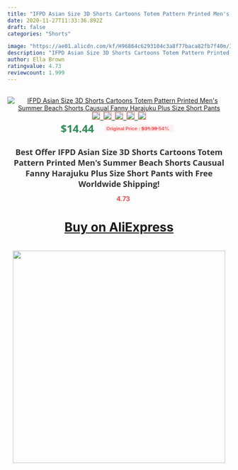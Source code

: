 ```yaml
---
title: "IFPD Asian Size 3D Shorts Cartoons Totem Pattern Printed Men's Summer Beach Shorts Causual Fanny Harajuku Plus Size Short Pants"
date: 2020-11-27T11:33:36.892Z
draft: false
categories: "Shorts"

image: "https://ae01.alicdn.com/kf/H96864c6293104c3a8f77baca82fb7f40m/IFPD-Asian-Size-3D-Shorts-Cartoons-Totem-Pattern-Printed-Men-s-Summer-Beach-Shorts-Causual-Fanny.jpg"
description: "IFPD Asian Size 3D Shorts Cartoons Totem Pattern Printed Men's Summer Beach Shorts Causual Fanny Harajuku Plus Size Short Pants"
author: Ella Brown
ratingvalue: 4.73
reviewcount: 1.999
---
```

<br>
<div style="text-align: center;">
<a href="https://s.click.aliexpress.com/e/_A7Ivl7" target="_blank" rel="nofollow noopener noreferrer"><img alt="IFPD Asian Size 3D Shorts Cartoons Totem Pattern Printed Men's Summer Beach Shorts Causual Fanny Harajuku Plus Size Short Pants" class="magnifier-image" src="https://ae01.alicdn.com/kf/H96864c6293104c3a8f77baca82fb7f40m/IFPD-Asian-Size-3D-Shorts-Cartoons-Totem-Pattern-Printed-Men-s-Summer-Beach-Shorts-Causual-Fanny.jpg_640x640.jpg">
<br>
<img style="border:1px solid salmon" src="https://ae01.alicdn.com/kf/H96864c6293104c3a8f77baca82fb7f40m/IFPD-Asian-Size-3D-Shorts-Cartoons-Totem-Pattern-Printed-Men-s-Summer-Beach-Shorts-Causual-Fanny.jpg_120x120.jpg">&nbsp;&nbsp;<img style="border:1px solid salmon" src="https://ae01.alicdn.com/kf/H035057cd53f6478b9952f5d386d1e85ek/IFPD-Asian-Size-3D-Shorts-Cartoons-Totem-Pattern-Printed-Men-s-Summer-Beach-Shorts-Causual-Fanny.jpg_120x120.jpg">&nbsp;&nbsp;<img style="border:1px solid salmon" src="https://ae01.alicdn.com/kf/H059cac3cc7d544ac9aa28b1cdffdb545O/IFPD-Asian-Size-3D-Shorts-Cartoons-Totem-Pattern-Printed-Men-s-Summer-Beach-Shorts-Causual-Fanny.jpg_120x120.jpg">&nbsp;&nbsp;<img style="border:1px solid salmon" src="https://ae01.alicdn.com/kf/Hc304022eaca14082aff642579fb0015bQ/IFPD-Asian-Size-3D-Shorts-Cartoons-Totem-Pattern-Printed-Men-s-Summer-Beach-Shorts-Causual-Fanny.jpg_120x120.jpg">&nbsp;&nbsp;<img style="border:1px solid salmon" src="https://ae01.alicdn.com/kf/H9a27b991c7db44b9b7ac70ac42b97f053/IFPD-Asian-Size-3D-Shorts-Cartoons-Totem-Pattern-Printed-Men-s-Summer-Beach-Shorts-Causual-Fanny.jpg_120x120.jpg"></a></div><br0>
<div style="text-align: center;"><span style="background-color: white; border: 0px; box-sizing: border-box; color: seagreen; display: inline-block; font-family: &quot;open sans&quot; , &quot;arial&quot; , &quot;helvetica&quot; , sans-serif , &quot;heiti&quot;; font-size: 24px; font-stretch: inherit; font-weight: 700; line-height: inherit; margin: 0px 10px 0px 0px; padding: 0px; vertical-align: middle;">$14.44 </span>
<span style="background: rgb(255 , 241 , 241); border-radius: 3px; border: 0px; box-sizing: border-box; color: #ff4747; display: inline-block; font-family: inherit; font-size: 12px; font-stretch: inherit; font-style: inherit; font-variant: inherit; font-weight: 600; line-height: inherit; margin: 0px; padding: 2px 5px; transform: scale(0.9); vertical-align: middle;">Original Price : <b style="text-decoration: line-through;">$31.39 </b> 54%&nbsp;&nbsp;</span></div>
<h1 style="color: #333333; display: inline-block; font-family: &quot;open sans&quot; , &quot;arial&quot; , &quot;helvetica&quot; , sans-serif , &quot;heiti&quot;; font-size: 18px; font-stretch: inherit; font-weight: 700; text-align: center;">Best Offer IFPD Asian Size 3D Shorts Cartoons Totem Pattern Printed Men's Summer Beach Shorts Causual Fanny Harajuku Plus Size Short Pants with Free Worldwide Shipping!</h1>
<div style="color: #ff4747; text-align: center;">
<img src="https://4.bp.blogspot.com/-M0ZcTcb-5uY/XleCXlxnR4I/AAAAAAAAAEc/OrjgMkXV1oMQFaCRZj5HQwOCBcu3w1FegCPcBGAYYCw/s1600/star.png" style="height: 15px;">&nbsp;<b>4.73</b></div>
<div class="button_cont" align="center"><a class="buynow_a" href="https://s.click.aliexpress.com/e/_A7Ivl7" target="_blank" rel="nofollow noopener noreferrer"><H1>Buy on AliExpress</H1></a></div><br>
<div class="separator" style="clear: both; text-align: center;">
<img src="https://lh3.googleusercontent.com/-pTy5HemUv9M/XlePHvY0dAI/AAAAAAAAAE4/0nX5iRUoIWY8eMW9Dpxeirr157OZliDIgCLcBGAsYHQ/s1600/badge.gif" width="480">
</div>
